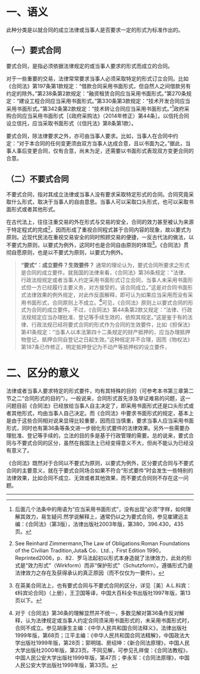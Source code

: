 # 一、语义

此种分类是以就合同的成立法律或当事人是否要求一定的形式为标准作出的。

## （一）要式合同

要式合同，是指必须依据法律规定的或当事人要求的形式而成立的合同。

对于一些重要的交易，法律常常要求当事人必须采取特定的形式订立合同。比如《合同法》第197条第1款规定：“借款合同采用书面形式，但自然人之间借款另有约定的除外。”第238条第2款规定：“融资租赁合同应当采用书面形式。”第270条规定：“建设工程合同应当采用书面形式。”第330条第3款规定：“技术开发合同应当采用书面形式。”第342条第2款规定：“技术转让合同应当采用书面形式。”[^1]政府采购合同应当采用书面形式［《政府采购法》（2014年修正）第44条］。以信托合同设立信托，应当采取书面形式（《信托法》第8条第1款）。

要式合同，除法律要求之外，亦可由当事人要求。比如，当事人在合同中约定：“对于本合同的任何变更须由双方当事人达成合意，且以书面为之。”据此，当事人事后变更合同，仅有合意，尚未为足，还需要以书面形式表现双方变更合同的合意。

[^1]:后面几个法条中的用语为“应当采用书面形式”，没有出现“必须”字样，如何理解其效力，易生疑问.然学说解释上，通常仍以之为要式合同，参见崔建远主编：《合同法》（第3版），法律出版社2003年版，第380，396.430，435页。

## （二）不要式合同

不要式合同，指对其成立法律或当事人没有要求采取特定形式的合同。合同究竟采取什么形式，取决于当事人的自由意思。当事人可以采取口头形式，也可以采取书面形式或者其他形式。

在古代法上，往往注重交易的外在形式与交易的安全，合同的效力甚至被认为来源于特定程式的完成[^2]，因而形成了重视合同程式甚于合同内容的现象，故以要式为原则。近现代民法在重视交易安全的同时照顾交易的便捷，一反古代法的做法，以不要式为原则，以要式为例外，这同时也是合同自由原则的体现[^3]。《合同法》贯彻自愿原则，也是以不要式为原则，以要式为例外。

[^2]:See Reinhard Zimmermann,The Law of Obligations:Roman Foundations of the Civilian Tradition,Juta& Co．Ltd．，First Edition 1990，Reprinted2006，p．82．罗马法起初以形式本身造就了法律效力，此处的形式是“效力形式”（Wirkform）而非“保护形式”（Schutzform）。遵循形式乃是法律效力之存在及获得承认的真正原因（而不仅仅为一要件）。
[^3]:在英美合同法上，也有要式合同与不要式合同的区分，详见［美］A.L.科宾：《科宾论合同》（上册），王卫国等译，中国大百科全书出版社1997年版，第13页以下。

>**“要式”：成立要件？生效要件？**
通常的理论认为，要式合同所要求之形式是合同的成立要件。就我国的法律来看，《合同法》第36条规定："法律、行政法规规定或者当事人约定采用书面形式订立合同，当事人未采用书面形式但一方已经履行主要义务，对方接受的，该合同成立。”这是对合同书面形式法律效果的例外规定，对此作反面解释，即可认为如果应当采用而没有采用书面形式，合同原则上不成立。[^4]可见，《合同法》原则上以要式合同的形式为合同的成立要件。不过，《合同法》第44条第2款又规定：“法律、行政法规规定应当办理批准、登记等手续生效的，依照其规定。”这是鉴于有的法律、行政法规已经将要式合同的形式作为合同的生效要件，比如《担保法》第41条规定：“当事人以本法第四十二条规定的财产抵押的，应当办理抵押物登记，抵押合同自登记之日起生效。”这种规定并不合理，因而《物权法》第187条已作修正，明定抵押登记为不动产等抵押权的设立要件，

[^4]:对于《合同法》第36条的理解显然并不统一，多数见解对第36条作反对解释，认为法律规定或当事人约定合同须采用书面形式的，未采用书面形式时，合同不成立。参见胡康生主编：《中华人民共和国合同法释义》，法律出版社1999年版，第68页；江平主编：《中华人民共和国合同法精解》，中国政法大学出版社1999年版，第28页；郭明瑞、房绍坤：《新合同法原理》，中国人民大学出版社2000年版，第23页。不同见解，可参见孔祥俊：《合同法教程》，中国人民公安大学出版社1999年版，第47页；李永军：《合同法原理》，中国人民公安大学出版社1999年版，第33页。

# 二、区分的意义

法律或者当事人要求特定的形式要件，均有其特殊的目的（可参考本书第三章第二节之二“合同形式的目的”）。一般说来，合同形式首先涉及举证难易的问题，这一问题目前《合同法》已经放给当事人自主决定了，即采用书面形式还是口头形式或者其他形式，均由当事人自己决定。而《合同法》中要求书面形式的规定，基本上是由于这些合同相对说来显得比较重要，因而应当慎重，要求当事人应当采用书面形式，同时也有第36条等条文进一步弱化形式要件的法律效果。另外一些需要办理批准、登记等手续的，立法的目的多是基于行政管理的需要。总的说来，要式合同与不要式合同的区分，虽然在我国法上已经变得意义不大，但尚不能认为已经没有意义了。

《合同法》既然对于合同以不要式为原则，以要式为例外，区分要式合同与不要式合同的主要意义，就在于要式合同场合如果不符合“形式要件”时会发生一些特别的法律效果，比如合同不成立、无效或者其他效果，而不要式合同则不存在这一问题。

___